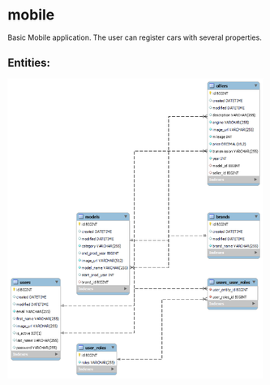 # mobile
Basic Mobile application.
The user can register cars with several properties.

## Entities:
![entities](https://github.com/PepiZlatev/mobile/blob/master/mobile.png)
